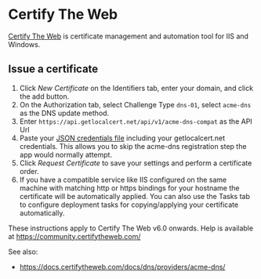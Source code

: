 # Certify The Web

[Certify The Web](https://certifytheweb.com/) is certificate management and automation tool for IIS and Windows.

## Issue a certificate

1. Click *New Certificate* on the Identifiers tab, enter your domain, and
click the add button.
2. On the Authorization tab, select Challenge Type `dns-01`, select
`acme-dns` as the DNS update method.
3. Enter `https://api.getlocalcert.net/api/v1/acme-dns-compat` as the API Url
4. Paste your [JSON credentials file](/acme-clients/#json-credentials-file)
including your getlocalcert.net credentials.
This allows you to skip the acme-dns registration step the app would normally attempt.
5. Click *Request Certificate* to save your settings and perform a
certificate order.
6. If you have a compatible service like IIS configured on the same
machine with matching http or https bindings for your hostname the
certificate will be automatically applied. You can also use the Tasks
tab to configure deployment tasks for copying/applying your certificate
automatically.

These instructions apply to Certify The Web v6.0 onwards. Help is
available at https://community.certifytheweb.com/

See also:

* https://docs.certifytheweb.com/docs/dns/providers/acme-dns/

